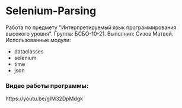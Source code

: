 # Selenium-Parsing
Работа по предмету "Интерпретируемый язык программирования высокого уровня". Группа: БСБО-10-21. Выполнил: Сизов Матвей.
Использованные модули:
- dataclasses
- selenium
- time
- json

<h3>Видео работы программы:</h3>
https://youtu.be/gIM32DpMdgk
